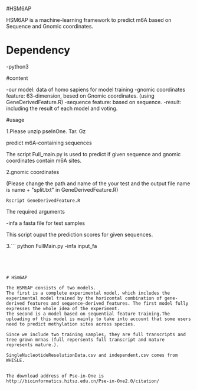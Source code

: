 #HSM6AP

HSM6AP is a machine-learning framework to predict m6A based on Sequence and Gnomic coordinates.

# Dependency

-python3

#content

-our model: data of homo sapiens for model training
-gnomic coordinates feature: 63-dimension, besed on Gnomic coordinates. (using GeneDerivedFeature.R)
-sequence feature: based on sequence.
-result: including the result of each model and voting.

#usage

1.Please unzip pseInOne. Tar. Gz

predict m6A-containing sequences

The script Full_main.py is used to predict if  given sequence and gnomic coordinates contain m6A sites. 

2.gnomic coordinates

(Please change the path and name of the your test and the output file name is name + "split.txt" in GeneDerivedFeature.R)
```
Rscript GeneDerivedFeature.R 
```

The required arguments

-infa a fasta file for test samples

This script ouput the prediction scores for given sequences. 

3.```
python FullMain.py -infa input_fa
```




# HSm6AP

The HSM6AP consists of two models.
The first is a complete experimental model, which includes the experimental model trained by the horizontal combination of gene-derived features and sequence-derived features. The first model fully expresses the whole idea of the experiment.
The second is a model based on sequential feature training.The uploading of this model is mainly to take into account that some users need to predict methylation sites across species.

Since we include two training samples, they are full transcripts and tree grown mrnas (full repersents full transcript and mature represents mature.).

SingleNucleotideReselutionData.csv and independent.csv comes from WHISLE.


The download address of Pse-in-One is http://bioinformatics.hitsz.edu.cn/Pse-in-One2.0/citation/
